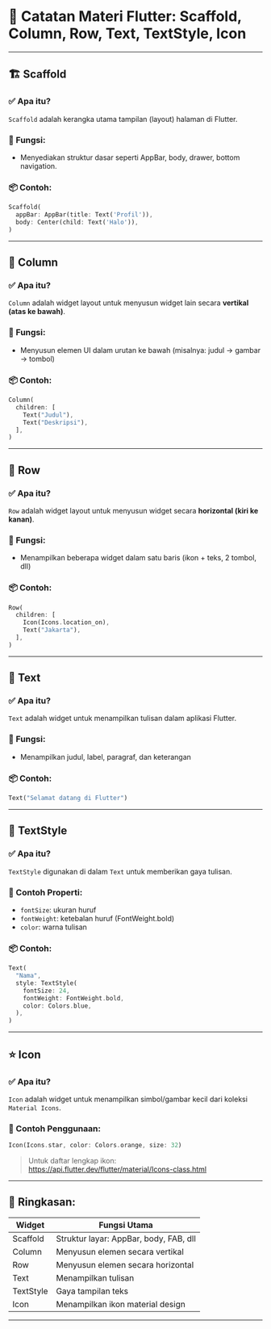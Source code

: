 # 📘 Catatan Materi Flutter: Scaffold, Column, Row, Text, TextStyle, Icon

---

## 🏗️ Scaffold

### ✅ Apa itu?

`Scaffold` adalah kerangka utama tampilan (layout) halaman di Flutter.

### 📌 Fungsi:

- Menyediakan struktur dasar seperti AppBar, body, drawer, bottom navigation.

### 📦 Contoh:

```dart
Scaffold(
  appBar: AppBar(title: Text('Profil')),
  body: Center(child: Text('Halo')),
)
```

---

## 📐 Column

### ✅ Apa itu?

`Column` adalah widget layout untuk menyusun widget lain secara **vertikal (atas ke bawah)**.

### 📌 Fungsi:

- Menyusun elemen UI dalam urutan ke bawah (misalnya: judul → gambar → tombol)

### 📦 Contoh:

```dart
Column(
  children: [
    Text("Judul"),
    Text("Deskripsi"),
  ],
)
```

---

## 📏 Row

### ✅ Apa itu?

`Row` adalah widget layout untuk menyusun widget secara **horizontal (kiri ke kanan)**.

### 📌 Fungsi:

- Menampilkan beberapa widget dalam satu baris (ikon + teks, 2 tombol, dll)

### 📦 Contoh:

```dart
Row(
  children: [
    Icon(Icons.location_on),
    Text("Jakarta"),
  ],
)
```

---

## 📝 Text

### ✅ Apa itu?

`Text` adalah widget untuk menampilkan tulisan dalam aplikasi Flutter.

### 📌 Fungsi:

- Menampilkan judul, label, paragraf, dan keterangan

### 📦 Contoh:

```dart
Text("Selamat datang di Flutter")
```

---

## 🎨 TextStyle

### ✅ Apa itu?

`TextStyle` digunakan di dalam `Text` untuk memberikan gaya tulisan.

### 📌 Contoh Properti:

- `fontSize`: ukuran huruf
- `fontWeight`: ketebalan huruf (FontWeight.bold)
- `color`: warna tulisan

### 📦 Contoh:

```dart
Text(
  "Nama",
  style: TextStyle(
    fontSize: 24,
    fontWeight: FontWeight.bold,
    color: Colors.blue,
  ),
)
```

---

## ⭐ Icon

### ✅ Apa itu?

`Icon` adalah widget untuk menampilkan simbol/gambar kecil dari koleksi `Material Icons`.

### 📌 Contoh Penggunaan:

```dart
Icon(Icons.star, color: Colors.orange, size: 32)
```

> Untuk daftar lengkap ikon: https://api.flutter.dev/flutter/material/Icons-class.html

---

## 📌 Ringkasan:

| Widget    | Fungsi Utama                           |
| --------- | -------------------------------------- |
| Scaffold  | Struktur layar: AppBar, body, FAB, dll |
| Column    | Menyusun elemen secara vertikal        |
| Row       | Menyusun elemen secara horizontal      |
| Text      | Menampilkan tulisan                    |
| TextStyle | Gaya tampilan teks                     |
| Icon      | Menampilkan ikon material design       |

---

